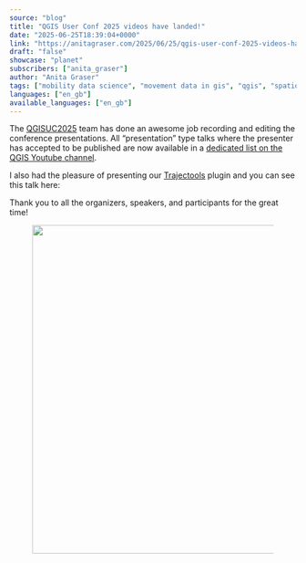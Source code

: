 ```yaml
---
source: "blog"
title: "QGIS User Conf 2025 videos have landed!"
date: "2025-06-25T18:39:04+0000"
link: "https://anitagraser.com/2025/06/25/qgis-user-conf-2025-videos-have-landed/"
draft: "false"
showcase: "planet"
subscribers: ["anita_graser"]
author: "Anita Graser"
tags: ["mobility data science", "movement data in gis", "qgis", "spatio-temporal data", "trajectools", "conference", "movement data"]
languages: ["en_gb"]
available_languages: ["en_gb"]
---
```


<p>The <a href="https://uc2025.qgis.org">QGISUC2025</a> team has done an awesome job recording and editing the conference presentations. All “presentation” type talks where the presenter has accepted to be published are now available in a <a href="https://www.youtube.com/playlist?list=PLi6mvse6ZEOx3REy1Dr0JFOWxVOxkqEY7">dedicated list on the QGIS Youtube channel</a>. </p>
<p>I also had the pleasure of presenting our <a href="https://plugins.qgis.org/plugins/processing_trajectory/#plugin-versions">Trajectools</a> plugin and you can see this talk here: </p>
<figure class="wp-block-embed is-type-rich is-provider-embed-handler wp-block-embed-embed-handler wp-embed-aspect-16-9 wp-has-aspect-ratio"><div class="wp-block-embed__wrapper">
<span class="embed-youtube" style="text-align: center; display: block;"></span>
</div></figure>
<p>Thank you to all the organizers, speakers, and participants for the great time!</p>
<figure class="wp-block-image size-large"><img alt="" class="wp-image-9554" height="576" src="/img/subscribers/anita_graser/qgis-user-conf-2025-videos-have-landed/signal-2025-06-25-203541_002.webp" width="1024"/></figure>
